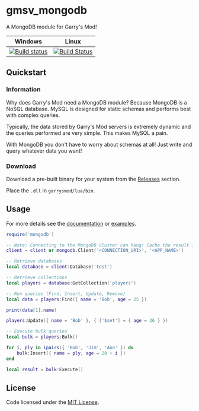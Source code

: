 # gmsv_mongodb

A MongoDB module for Garry's Mod!

| Windows | Linux |
|---------|-------|
| [![Build status](https://ci.appveyor.com/api/projects/status/8ervbutov5w0144n/branch/development?svg=true)](https://ci.appveyor.com/project/dhkatz/gmsv-mongodb/branch/development)| [![Build Status](https://travis-ci.com/dhkatz/gmsv_mongodb.svg?branch=development)](https://travis-ci.com/dhkatz/gmsv_mongodb) |

## Quickstart

### Information

Why does Garry's Mod need a MongoDB module? Because MongoDB is a NoSQL database.
MySQL is designed for static schemas and performs best with complex queries.

Typically, the data stored by Garry's Mod servers is extremely dynamic 
and the queries performed are very simple. This makes MySQL a pain.

With MongoDB you don't have to worry about schemas at all! Just write
and query whatever data you want!

### Download

Download a pre-built binary for your system from the [Releases](https://github.com/dhkatz/gmsv_mongodb/releases) section.

Place the `.dll` in `garrysmod/lua/bin`.

## Usage

For more details see the [documentation](docs/README.md) or [examples](examples).

```lua
require('mongodb')

-- Note: Connecting to the MongoDB cluster can hang! Cache the result in a global!
client = client or mongodb.Client('<CONNECTION_URI>', '<APP_NAME>')

-- Retrieve databases
local database = client:Database('test')

-- Retrieve collections
local players = database:GetCollection('players')

-- Run queries (Find, Insert, Update, Remove)
local data = players:Find({ name = 'Bob', age = 25 })

print(data[1].name)

players:Update({ name = 'Bob' }, { ['$set'] = { age = 26 } })  

-- Execute bulk queries
local bulk = players:Bulk()

for i, ply in ipairs({ 'Bob', 'Jim', 'Ann' }) do
    bulk:Insert({ name = ply, age = 20 + i })
end 

local result = bulk:Execute()
```

## License

Code licensed under the [MIT License](LICENSE).
